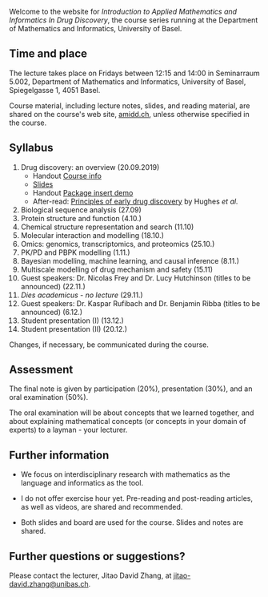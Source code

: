 Welcome to the website for *Introduction to Applied Mathematics and Informatics In Drug Discovery*, the course series running at the Department of Mathematics and Informatics, University of Basel.

## Time and place

The lecture takes place on Fridays between 12:15 and 14:00 in Seminarraum 5.002, Department of Mathematics and Informatics, University of Basel, Spiegelgasse 1, 4051 Basel.

Course material, including lecture notes, slides, and reading material, are shared on the course's web site, [amidd.ch](http://amidd.ch), unless otherwise specified in the course.

## Syllabus

1. Drug discovery: an overview (20.09.2019)
    * Handout [Course info](./assets/01/course-info.pdf)
    * [Slides](./assets/01/AMIDD-01-Introduction.pdf)
    * Handout [Package insert demo](./assets/01/package-insert-demo.pdf)
    * After-read: [Principles of early drug discovery](./assets/01/Principles-DD-Hughes.pdf) by Hughes *et al.*
2. Biological sequence analysis (27.09)
3. Protein structure and function (4.10.)
4. Chemical structure representation and search (11.10)
5. Molecular interaction and modelling (18.10.)
6. Omics: genomics, transcriptomics, and proteomics (25.10.)
7. PK/PD and PBPK modelling (1.11.)
8. Bayesian modelling, machine learning, and causal inference (8.11.)
9. Multiscale modelling of drug mechanism and safety (15.11)
10. Guest speakers: Dr. Nicolas Frey and Dr. Lucy Hutchinson (titles to be announced) (22.11.)
11. *Dies academicus - no lecture* (29.11.)
12. Guest speakers: Dr. Kaspar Rufibach and Dr. Benjamin Ribba (titles to be announced) (6.12.)
13. Student presentation (I) (13.12.)
14. Student presentation (II) (20.12.)

Changes, if necessary, be communicated during the course.

## Assessment

The final note is given by participation (20%), presentation (30%), and an oral examination (50%). 

The oral examination will be about concepts that we learned together, and about explaining mathematical concepts (or concepts in your domain of experts) to a layman - your lecturer.

## Further information

* We focus on interdisciplinary research with mathematics as the language and informatics as the tool.

* I do not offer exercise hour yet. Pre-reading and post-reading articles, as well as videos, are shared and recommended.

* Both slides and board are used for the course. Slides and notes are shared.

## Further questions or suggestions?

Please contact the lecturer, Jitao David Zhang, at [jitao-david.zhang@unibas.ch](mailto:jitao-david.zhang@unibas.ch).

